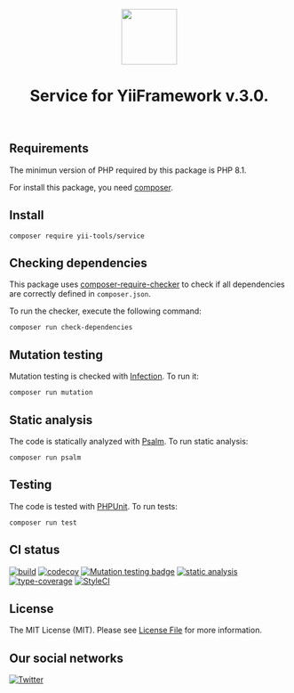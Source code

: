 <p align="center">
    <a href="https://github.com/yii-tools/service" target="_blank">
        <img src="https://avatars.githubusercontent.com/u/121752654?s=200&v=4" height="100px">
    </a>
    <h1 align="center">Service for YiiFramework v.3.0.</h1>
    <br>
</p>

## Requirements

The minimun version of PHP required by this package is PHP 8.1.

For install this package, you need [composer](https://getcomposer.org/).

## Install

```shell
composer require yii-tools/service
```

## Checking dependencies

This package uses [composer-require-checker](https://github.com/maglnet/ComposerRequireChecker) to check if all dependencies are correctly defined in `composer.json`.

To run the checker, execute the following command:

```shell
composer run check-dependencies
```

## Mutation testing

Mutation testing is checked with [Infection](https://infection.github.io/). To run it:

```shell
composer run mutation
```

## Static analysis

The code is statically analyzed with [Psalm](https://psalm.dev/). To run static analysis:

```shell
composer run psalm
```

## Testing

The code is tested with [PHPUnit](https://phpunit.de/). To run tests:

```
composer run test
```

## CI status

[![build](https://github.com/yii-tools/service/actions/workflows/build.yml/badge.svg)](https://github.com/yii-tools/service/actions/workflows/build.yml)
[![codecov](https://codecov.io/gh/yii-tools/service/branch/main/graph/badge.svg?token=MF0XUGVLYC)](https://codecov.io/gh/yii-tools/service)
[![Mutation testing badge](https://img.shields.io/endpoint?style=flat&url=https%3A%2F%2Fbadge-api.stryker-mutator.io%2Fgithub.com%2Fyii-tools%2Fservice%2Fmain)](https://dashboard.stryker-mutator.io/reports/github.com/yii-tools/service/main)
[![static analysis](https://github.com/yii-tools/service/actions/workflows/static.yml/badge.svg)](https://github.com/yii-tools/service/actions/workflows/static.yml)
[![type-coverage](https://shepherd.dev/github/yii-tools/service/coverage.svg)](https://shepherd.dev/github/yii-tools/service)
[![StyleCI](https://github.styleci.io/repos/513988564/shield?branch=main)](https://github.styleci.io/repos/513988564?branch=main)

## License

The MIT License (MIT). Please see [License File](LICENSE.md) for more information.

## Our social networks

[![Twitter](https://img.shields.io/badge/twitter-follow-1DA1F2?logo=twitter&logoColor=1DA1F2&labelColor=555555?style=flat)](https://twitter.com/Terabytesoftw)
